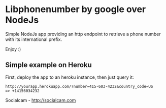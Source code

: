 # Libphonenumber by google over NodeJs

Simple NodeJs app providing an http endpoint to retrieve a phone number with its international prefix.

Enjoy :)

## Simple example on Heroku

First, deploy the app to an heroku instance, then just query it:

    http://yourapp.herokuapp.com/?number=415-603-4232&country_code=US
    => +14156034232


Socialcam - http://socialcam.com